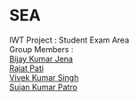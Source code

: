 # SEA 
IWT Project : Student Exam Area <br>
Group Members : <br>
<a href="https://www.github.com/bijayjena/"> Bijay Kumar Jena </a> <br>
<a href="https://www.github.com/rajaaaaat/">Rajat Pati</a> <br>
<a href="https://www.github.com/ranger633/">Vivek Kumar Singh</a> <br>
<a href="https://www.github.com/sujanpatro/">Sujan Kumar Patro</a>
